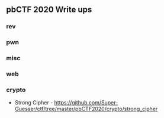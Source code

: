 ## pbCTF 2020 Write ups

### rev

### pwn

### misc

### web

### crypto
- Strong Cipher - https://github.com/Super-Guesser/ctf/tree/master/pbCTF2020/crypto/strong_cipher
